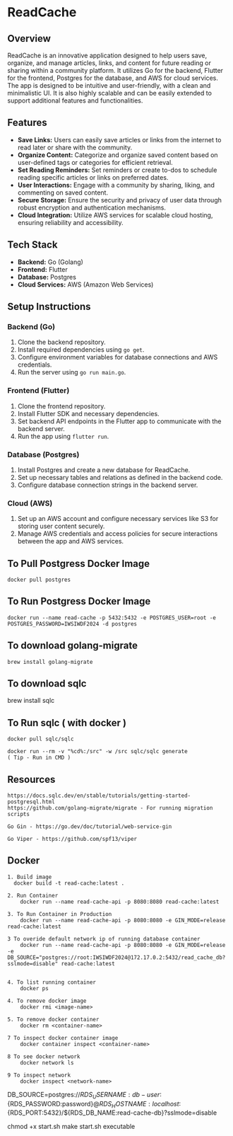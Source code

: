 # ReadCache

## Overview
ReadCache is an innovative application designed to help users save, organize, and manage articles, links, and content for future reading or sharing within a community platform. It utilizes Go for the backend, Flutter for the frontend, Postgres for the database, and AWS for cloud services. The app is designed to be intuitive and user-friendly, with a clean and minimalistic UI. It is also highly scalable and can be easily extended to support additional features and functionalities.


## Features
- **Save Links:** Users can easily save articles or links from the internet to read later or share with the community.
- **Organize Content:** Categorize and organize saved content based on user-defined tags or categories for efficient retrieval.
- **Set Reading Reminders:** Set reminders or create to-dos to schedule reading specific articles or links on preferred dates.
- **User Interactions:** Engage with a community by sharing, liking, and commenting on saved content.
- **Secure Storage:** Ensure the security and privacy of user data through robust encryption and authentication mechanisms.
- **Cloud Integration:** Utilize AWS services for scalable cloud hosting, ensuring reliability and accessibility.

## Tech Stack
- **Backend:** Go (Golang)
- **Frontend:** Flutter
- **Database:** Postgres
- **Cloud Services:** AWS (Amazon Web Services)

## Setup Instructions
### Backend (Go)
1. Clone the backend repository.
2. Install required dependencies using `go get`.
3. Configure environment variables for database connections and AWS credentials.
4. Run the server using `go run main.go`.

### Frontend (Flutter)
1. Clone the frontend repository.
2. Install Flutter SDK and necessary dependencies.
3. Set backend API endpoints in the Flutter app to communicate with the backend server.
4. Run the app using `flutter run`.

### Database (Postgres)
1. Install Postgres and create a new database for ReadCache.
2. Set up necessary tables and relations as defined in the backend code.
3. Configure database connection strings in the backend server.

### Cloud (AWS)
1. Set up an AWS account and configure necessary services like S3 for storing user content securely.
2. Manage AWS credentials and access policies for secure interactions between the app and AWS services.

## To Pull Postgress Docker Image
    docker pull postgres
    
## To Run Postgress Docker Image
    docker run --name read-cache -p 5432:5432 -e POSTGRES_USER=root -e POSTGRES_PASSWORD=IWSIWDF2024 -d postgres

## To download golang-migrate
    brew install golang-migrate

## To download sqlc
   brew install sqlc

## To Run sqlc ( with docker )

    docker pull sqlc/sqlc

    docker run --rm -v "%cd%:/src" -w /src sqlc/sqlc generate  
    ( Tip - Run in CMD )

## Resources
    https://docs.sqlc.dev/en/stable/tutorials/getting-started-postgresql.html
    https://github.com/golang-migrate/migrate - For running migration scripts

    Go Gin - https://go.dev/doc/tutorial/web-service-gin

    Go Viper - https://github.com/spf13/viper

## Docker

    1. Build image
      docker build -t read-cache:latest .

    2. Run Container
        docker run --name read-cache-api -p 8080:8080 read-cache:latest   

    3. To Run Container in Production
        docker run --name read-cache-api -p 8080:8080 -e GIN_MODE=release read-cache:latest

    3 To overide default network ip of running database container
        docker run --name read-cache-api -p 8080:8080 -e GIN_MODE=release -e DB_SOURCE="postgres://root:IWSIWDF2024@172.17.0.2:5432/read_cache_db?sslmode=disable" read-cache:latest


    4. To list running container
        docker ps    

    4. To remove docker image
        docker rmi <image-name>

    5. To remove docker container
        docker rm <container-name>

    7 To inspect docker container image
        docker container inspect <container-name>   

    8 To see docker network
        docker network ls

    9 To inspect network
        docker inspect <network-name>                


    

DB_SOURCE=postgres://${RDS_USERNAME:db-user}:${RDS_PASSWORD:password}@${RDS_HOSTNAME:localhost}:${RDS_PORT:5432}/${RDS_DB_NAME:read-cache-db}?sslmode=disable

chmod +x start.sh 
make start.sh executable